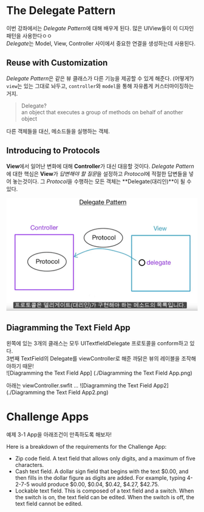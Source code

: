 # The Delegate Pattern

이번 강좌에서는 *Delegate Pattern*에 대해 배우게 된다. 많은 UIView들이 이 디자인 패턴을 사용한다ㅇㅇ  
*Delegate*는 Model, View, Controller 사이에서 중요한 연결을 생성하는데 사용된다.

## Reuse with Customization
 *Delegate Pattern*은 같은 뷰 클래스가 다른 기능을 제공할 수 있게 해준다. (어떻게?)  
`view`는 있는 그대로 놔두고, `controller`와 `model`을 통해 자유롭게 커스터마이징하는거지.

> Delegate?  
an object that executes a group of methods on behalf of another object

다른 객체들을 대신, 메소드들을 실행하는 객체.

## Introducing to Protocols

**View**에서 일어난 변화에 대해 **Controller**가 대신 대응할 것이다. *Delegate Pattern*에 대한 핵심은 **View**가 *답변해야 할 질문*을 설정하고 *Protocol*에 적절한 답변들을 넣어 놓는것이다. 그 *Protocol*을 수행하는 모든 객체는 **Delegate(대리인)**이 될 수 있다.  

![Ptotocol1](./Ptotocol1.png)


## Diagramming the Text Field App

왼쪽에 있는 3개의 클래스는 모두 UITextfieldDelegate 프로토콜을 conform하고 있다.  
3번째 TextField의 Delegate를 viewController로 해준 까닭은 뷰의 레이블을 조작해야하기 때문!  
![Diagramming the Text Field App] (./Diagramming the Text Field App.png)

아래는 viewController.swfit ...
![Diagramming the Text Field App2](./Diagramming the Text Field App2.png)


# Challenge Apps
예제 3-1 App을 아래조건이 만족하도록 해보자!

Here is a breakdown of the requirements for the Challenge App:

- Zip code field. A text field that allows only digits, and a maximum of five characters.  
- Cash text field. A dollar sign field that begins with the text $0.00, and then fills in the dollar figure as digits are added. For example, typing 4-2-7-5 would produce $0.00, $0.04, $0.42, $4.27, $42.75.  
- Lockable text field. This is composed of a text field and a switch. When the switch is on, the text field can be edited. When the switch is off, the text field cannot be edited.  







